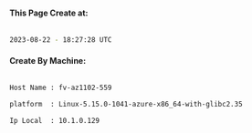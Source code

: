 
   
#### This Page Create at:

```bash

2023-08-22 - 18:27:28 UTC

```

#### Create By Machine:

```bash

Host Name : fv-az1102-559

platform  : Linux-5.15.0-1041-azure-x86_64-with-glibc2.35

Ip Local  : 10.1.0.129

```

